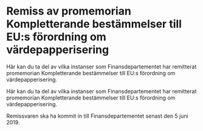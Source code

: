 # Remiss av promemorian Kompletterande bestämmelser till EU:s förordning om värdepapperisering

Här kan du ta del av vilka instanser som Finansdepartementet har remitterat promemorian Kompletterande bestämmelser till EU:s förordning om värdepapperisering.

Här kan du ta del av vilka instanser som Finansdepartementet har remitterat promemorian Kompletterande bestämmelser till EU:s förordning om värdepapperisering.

Remissvaren ska ha kommit in till Finansdepartementet senast den 5 juni 2019.
